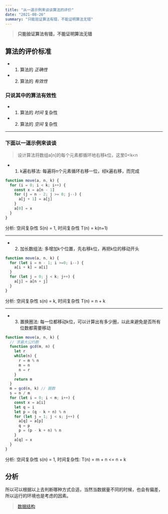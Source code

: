 ```yaml
---
title: "从一道示例来谈谈算法的评价"
date: "2021-08-26"
summary: "只能验证算法有错，不能证明算法无错"
---
```


> **只能验证算法有错，不能证明算法无错**

## 算法的评价标准
- 1. 算法的 *正确性*
- 2. 算法的 *有效性*

### 只说其中的算法有效性
- 1. 算法的 *时间* 复杂性
- 2. 算法的 *空间* 复杂性

----

### 下面以一道示例来谈谈

> 设计算法将数组a[n]的每个元素都循环地右移k位，这里0<k<n

- 1. k遍右移法: 每遍将n个元素循环右移一位，经k遍右移，而完成

```js
function move(a, n, k) {
  for (i = 0; i < k; i++) {
    const x = a[n - 1]
    for (j = n - 2; j >= 0; j--) {
      a[j + 1] = a[j]
    }
    a[0] = x
  }
}
```

分析: 空间复杂性 S(n) = 1, 时间复杂性 T(n) = k(n+1)

----

- 2. 加长数组法: 多增加k个位置，先右移k位，再把k位的移动开头

```js
function move(a, n, k) {
  for (let i = n - 1; i >=0; i--) {
    a[i + k] = a[i]
  }
  for (let j = 0; j < k; j++) {
    a[j] = a[n + j]
  }
}
```
分析: 空间复杂性 s(n) = k, 时间复杂性 T(n) = n + k

----

- 3. 置换圈法: 每一位都移动k位，可以计算出有多少圈，以此来避免是否所有位数都需要移动

```js
function move(a, n, k) {
  // 求最大公约数
  function gcd(m, n) {
    let r
    while(n) {
      r = m % n
      m = n
      n = r
    }
    return m
  }
  m = gcd(n, k) // 圈数
  s = n / m
  for (let i = 0; i < m; i++) {
    const x = a[i]
    let q = i
    let p = (q - k + n) % n
    for (let j = 1; j < s; j++) {
      a[q] = a[p]
      q = p
      p = (p - k + n) % n
    }
    a[q] = x
  }
}
```
分析: 空间复杂性 s(n) = 1, 时间复杂性: T(n) = m + n <= n + k

## 分析

所以可以根据以上去判断哪种方式合适，当然当数据量不同的时候，也会有偏差， 所以运行的环境也是考虑的因素。

> [数据结构](https://www.icourse163.org/learn/PAEU-1001660013?tid=1465275441#/learn/content?type=detail&id=1244113041)